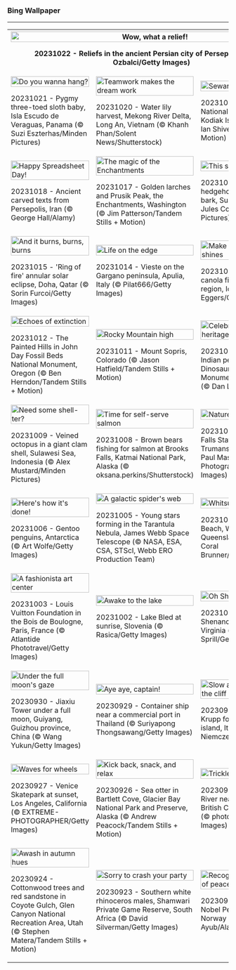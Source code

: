 <h3>
 Bing Wallpaper
</h3>
<hr/>
<table>
<tr>
<th colspan="3">
<img alt="Wow, what a relief!" src="https://www.bing.com/th?id=OHR.PersepolisRelief_EN-US9435779068_UHD.jpg&amp;rf=LaDigue_UHD.jpg&amp;pid=hp&amp;w=3840&amp;h=2160&amp;rs=1&amp;c=4" width="100%"/><p>20231022 - Reliefs in the ancient Persian city of Persepolis, Iran (© Ozbalci/Getty Images)</p></th>
</tr>
<tr>
<td><img alt="Do you wanna hang?" src="https://www.bing.com/th?id=OHR.PygmySloth_EN-US9345280015_UHD.jpg&amp;rf=LaDigue_UHD.jpg&amp;pid=hp&amp;w=3840&amp;h=2160&amp;rs=1&amp;c=4" width="100%"/><p>20231021 - Pygmy three-toed sloth baby, Isla Escudo de Veraguas, Panama (© Suzi Eszterhas/Minden Pictures)</p></td>
<td><img alt="Teamwork makes the dream work" src="https://www.bing.com/th?id=OHR.WaterLilyVietnam_EN-US1552107370_UHD.jpg&amp;rf=LaDigue_UHD.jpg&amp;pid=hp&amp;w=3840&amp;h=2160&amp;rs=1&amp;c=4" width="100%"/><p>20231020 - Water lily harvest, Mekong River Delta, Long An, Vietnam (© Khanh Phan/Solent News/Shutterstock)</p></td>
<td><img alt="Seward's fortune" src="https://www.bing.com/th?id=OHR.KodiakAlaska_EN-US1478138954_UHD.jpg&amp;rf=LaDigue_UHD.jpg&amp;pid=hp&amp;w=3840&amp;h=2160&amp;rs=1&amp;c=4" width="100%"/><p>20231019 - Kodiak National Wildlife Refuge, Kodiak Island, Alaska (© Ian Shive/Tandem Stills + Motion)</p></td>
</tr>
<tr>
<td><img alt="Happy Spreadsheet Day!" src="https://www.bing.com/th?id=OHR.SpreadsheetDay_EN-US1385391820_UHD.jpg&amp;rf=LaDigue_UHD.jpg&amp;pid=hp&amp;w=3840&amp;h=2160&amp;rs=1&amp;c=4" width="100%"/><p>20231018 - Ancient carved texts from Persepolis, Iran (© George Hall/Alamy)</p></td>
<td><img alt="The magic of the Enchantments" src="https://www.bing.com/th?id=OHR.GoldenEnchantments_EN-US1308880623_UHD.jpg&amp;rf=LaDigue_UHD.jpg&amp;pid=hp&amp;w=3840&amp;h=2160&amp;rs=1&amp;c=4" width="100%"/><p>20231017 - Golden larches and Prusik Peak, the Enchantments, Washington (© Jim Patterson/Tandem Stills + Motion)</p></td>
<td><img alt="This spot's taken" src="https://www.bing.com/th?id=OHR.AutumnHedgehog_EN-US1171311197_UHD.jpg&amp;rf=LaDigue_UHD.jpg&amp;pid=hp&amp;w=3840&amp;h=2160&amp;rs=1&amp;c=4" width="100%"/><p>20231016 - European hedgehog sheltering in tree bark, Sussex, England (© Jules Cox/Minden Pictures)</p></td>
</tr>
<tr>
<td><img alt="And it burns, burns, burns" src="https://www.bing.com/th?id=OHR.RingEclipse_EN-US1077107553_UHD.jpg&amp;rf=LaDigue_UHD.jpg&amp;pid=hp&amp;w=3840&amp;h=2160&amp;rs=1&amp;c=4" width="100%"/><p>20231015 - 'Ring of fire' annular solar eclipse, Doha, Qatar (© Sorin Furcoi/Getty Images)</p></td>
<td><img alt="Life on the edge" src="https://www.bing.com/th?id=OHR.ViesteItaly_EN-US0948108910_UHD.jpg&amp;rf=LaDigue_UHD.jpg&amp;pid=hp&amp;w=3840&amp;h=2160&amp;rs=1&amp;c=4" width="100%"/><p>20231014 - Vieste on the Gargano peninsula, Apulia, Italy (© Pilat666/Getty Images)</p></td>
<td><img alt="Make hay while the sun shines" src="https://www.bing.com/th?id=OHR.IdahoBarn_EN-US0098074838_UHD.jpg&amp;rf=LaDigue_UHD.jpg&amp;pid=hp&amp;w=3840&amp;h=2160&amp;rs=1&amp;c=4" width="100%"/><p>20231013 - Old barn and canola field, Palouse region, Idaho (© Terry Eggers/Getty Images)</p></td>
</tr>
<tr>
<td><img alt="Echoes of extinction" src="https://www.bing.com/th?id=OHR.JohnDayFossil_EN-US9957224234_UHD.jpg&amp;rf=LaDigue_UHD.jpg&amp;pid=hp&amp;w=3840&amp;h=2160&amp;rs=1&amp;c=4" width="100%"/><p>20231012 - The Painted Hills in John Day Fossil Beds National Monument, Oregon (© Ben Herndon/Tandem Stills + Motion)</p></td>
<td><img alt="Rocky Mountain high" src="https://www.bing.com/th?id=OHR.SoprisSunrise_EN-US9658915846_UHD.jpg&amp;rf=LaDigue_UHD.jpg&amp;pid=hp&amp;w=3840&amp;h=2160&amp;rs=1&amp;c=4" width="100%"/><p>20231011 - Mount Sopris, Colorado (© Jason Hatfield/Tandem Stills + Motion)</p></td>
<td><img alt="Celebrating Indigenous heritage" src="https://www.bing.com/th?id=OHR.FremontPetroglyph_EN-US9601526664_UHD.jpg&amp;rf=LaDigue_UHD.jpg&amp;pid=hp&amp;w=3840&amp;h=2160&amp;rs=1&amp;c=4" width="100%"/><p>20231010 - Fremont Indian petroglyphs, Dinosaur National Monument, Jensen, Utah (© Dan Leeth/Alamy)</p></td>
</tr>
<tr><td><img alt="Need some shell-ter?" src="https://www.bing.com/th?id=OHR.OctoClam_EN-US9467607669_UHD.jpg&amp;rf=LaDigue_UHD.jpg&amp;pid=hp&amp;w=3840&amp;h=2160&amp;rs=1&amp;c=4" width="100%"/><p>20231009 - Veined octopus in a giant clam shell, Sulawesi Sea, Indonesia (© Alex Mustard/Minden Pictures)</p></td><td><img alt="Time for self-serve salmon" src="https://www.bing.com/th?id=OHR.GrizzlyFalls_EN-US9219501224_UHD.jpg&amp;rf=LaDigue_UHD.jpg&amp;pid=hp&amp;w=3840&amp;h=2160&amp;rs=1&amp;c=4" width="100%"/><p>20231008 - Brown bears fishing for salmon at Brooks Falls, Katmai National Park, Alaska (© oksana.perkins/Shutterstock)</p></td><td><img alt="Nature's majesty awaits!" src="https://www.bing.com/th?id=OHR.TaughannockFalls_EN-US8509030625_UHD.jpg&amp;rf=LaDigue_UHD.jpg&amp;pid=hp&amp;w=3840&amp;h=2160&amp;rs=1&amp;c=4" width="100%"/><p>20231007 - Taughannock Falls State Park in Trumansburg, New York (© Paul Massie Photography/Getty Images)</p></td></tr><tr><td><img alt="Here's how it's done!" src="https://www.bing.com/th?id=OHR.GentooJump_EN-US3267430533_UHD.jpg&amp;rf=LaDigue_UHD.jpg&amp;pid=hp&amp;w=3840&amp;h=2160&amp;rs=1&amp;c=4" width="100%"/><p>20231006 - Gentoo penguins, Antarctica (© Art Wolfe/Getty Images)</p></td><td><img alt="A galactic spider's web" src="https://www.bing.com/th?id=OHR.TarantulaNebula_EN-US3085335513_UHD.jpg&amp;rf=LaDigue_UHD.jpg&amp;pid=hp&amp;w=3840&amp;h=2160&amp;rs=1&amp;c=4" width="100%"/><p>20231005 - Young stars forming in the Tarantula Nebula, James Webb Space Telescope (© NASA, ESA, CSA, STScI, Webb ERO Production Team)</p></td><td><img alt="Whitsunday wanderlust" src="https://www.bing.com/th?id=OHR.WhitsundaySwirl_EN-US2946291997_UHD.jpg&amp;rf=LaDigue_UHD.jpg&amp;pid=hp&amp;w=3840&amp;h=2160&amp;rs=1&amp;c=4" width="100%"/><p>20231004 - Whitehaven Beach, Whitsunday Island, Queensland, Australia (© Coral Brunner/Shutterstock)</p></td></tr><tr><td><img alt="A fashionista art center" src="https://www.bing.com/th?id=OHR.VuittonFoundation_EN-US2808914200_UHD.jpg&amp;rf=LaDigue_UHD.jpg&amp;pid=hp&amp;w=3840&amp;h=2160&amp;rs=1&amp;c=4" width="100%"/><p>20231003 - Louis Vuitton Foundation in the Bois de Boulogne, Paris, France (© Atlantide Phototravel/Getty Images)</p></td><td><img alt="Awake to the lake" src="https://www.bing.com/th?id=OHR.LakeBledSunrise_EN-US2708574517_UHD.jpg&amp;rf=LaDigue_UHD.jpg&amp;pid=hp&amp;w=3840&amp;h=2160&amp;rs=1&amp;c=4" width="100%"/><p>20231002 - Lake Bled at sunrise, Slovenia (© Rasica/Getty Images)</p></td><td><img alt="Oh Shenandoah" src="https://www.bing.com/th?id=OHR.ShenandoahFoliage_EN-US9719781431_UHD.jpg&amp;rf=LaDigue_UHD.jpg&amp;pid=hp&amp;w=3840&amp;h=2160&amp;rs=1&amp;c=4" width="100%"/><p>20231001 - Fall colors in Shenandoah National Park, Virginia (© Michael Ver Sprill/Getty Images)</p></td></tr><tr><td><img alt="Under the full moon's gaze" src="https://www.bing.com/th?id=OHR.GuiyangMoon_EN-US2407385108_UHD.jpg&amp;rf=LaDigue_UHD.jpg&amp;pid=hp&amp;w=3840&amp;h=2160&amp;rs=1&amp;c=4" width="100%"/><p>20230930 - Jiaxiu Tower under a full moon, Guiyang, Guizhou province, China (© Wang Yukun/Getty Images)</p></td><td><img alt="Aye aye, captain!" src="https://www.bing.com/th?id=OHR.MaritimeDay_EN-US2262770680_UHD.jpg&amp;rf=LaDigue_UHD.jpg&amp;pid=hp&amp;w=3840&amp;h=2160&amp;rs=1&amp;c=4" width="100%"/><p>20230929 - Container ship near a commercial port in Thailand (© Suriyapong Thongsawang/Getty Images)</p></td><td><img alt="Slow and steady climbs the cliff" src="https://www.bing.com/th?id=OHR.CapriKrupp_EN-US2044781395_UHD.jpg&amp;rf=LaDigue_UHD.jpg&amp;pid=hp&amp;w=3840&amp;h=2160&amp;rs=1&amp;c=4" width="100%"/><p>20230928 - The Via Krupp footpath on Capri island, Italy (© Mikolaj Niemczewski/Shutterstock)</p></td></tr><tr><td><img alt="Waves for wheels" src="https://www.bing.com/th?id=OHR.VeniceSkatePark_EN-US1972530060_UHD.jpg&amp;rf=LaDigue_UHD.jpg&amp;pid=hp&amp;w=3840&amp;h=2160&amp;rs=1&amp;c=4" width="100%"/><p>20230927 - Venice Skatepark at sunset, Los Angeles, California (© EXTREME-PHOTOGRAPHER/Getty Images)</p></td><td><img alt="Kick back, snack, and relax" src="https://www.bing.com/th?id=OHR.GlacierBayOtter_EN-US1818492105_UHD.jpg&amp;rf=LaDigue_UHD.jpg&amp;pid=hp&amp;w=3840&amp;h=2160&amp;rs=1&amp;c=4" width="100%"/><p>20230926 - Sea otter in Bartlett Cove, Glacier Bay National Park and Preserve, Alaska (© Andrew Peacock/Tandem Stills + Motion)</p></td><td><img alt="Trickle, babble, or roar" src="https://www.bing.com/th?id=OHR.FraserRiverBC_EN-US1696932265_UHD.jpg&amp;rf=LaDigue_UHD.jpg&amp;pid=hp&amp;w=3840&amp;h=2160&amp;rs=1&amp;c=4" width="100%"/><p>20230925 - The Fraser River near Mount Robson, British Columbia, Canada (© phototropic/Getty Images)</p></td></tr><tr><td><img alt="Awash in autumn hues" src="https://www.bing.com/th?id=OHR.CottonwoodCanyon_EN-US1573845041_UHD.jpg&amp;rf=LaDigue_UHD.jpg&amp;pid=hp&amp;w=3840&amp;h=2160&amp;rs=1&amp;c=4" width="100%"/><p>20230924 - Cottonwood trees and red sandstone in Coyote Gulch, Glen Canyon National Recreation Area, Utah (© Stephen Matera/Tandem Stills + Motion)</p></td><td><img alt="Sorry to crash your party" src="https://www.bing.com/th?id=OHR.ShamwariRhino_EN-US1414731584_UHD.jpg&amp;rf=LaDigue_UHD.jpg&amp;pid=hp&amp;w=3840&amp;h=2160&amp;rs=1&amp;c=4" width="100%"/><p>20230923 - Southern white rhinoceros males, Shamwari Private Game Reserve, South Africa (© David Silverman/Getty Images)</p></td><td><img alt="Recognizing champions of peace" src="https://www.bing.com/th?id=OHR.NobelNorway_EN-US3740897457_UHD.jpg&amp;rf=LaDigue_UHD.jpg&amp;pid=hp&amp;w=3840&amp;h=2160&amp;rs=1&amp;c=4" width="100%"/><p>20230922 - Inside the Nobel Peace Center, Oslo, Norway (© Ilyas Ayub/Alamy)</p></td></tr></table>
